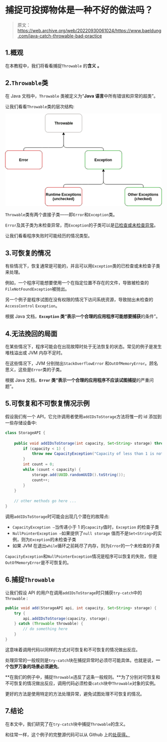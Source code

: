 # 捕捉可投掷物体是一种不好的做法吗？

> 原文：<https://web.archive.org/web/20220930061024/https://www.baeldung.com/java-catch-throwable-bad-practice>

## 1.概观

在本教程中，我们将看看捕捉`Throwable` 的**含义** **。**

## 2.`Throwable`类

在 Java 文档中，`Throwable` 类被定义为“**Java 语言**中所有错误和异常的超类”。

让我们看看`Throwable`类的层次结构:

[![](img/6f1adaf3c28e29a860313736ad7dfab9.png)](/web/20220720104416/https://www.baeldung.com/wp-content/uploads/2019/11/Throwable-3.png)

`Throwable`类有两个直接子类——即`Error`和`Exception`类。

`Error`及其子类为未检查异常，而`Exception`的子类可以是[已检查或未检查异常](/web/20220720104416/https://www.baeldung.com/java-exceptions)。

让我们看看程序失败时可能经历的情况类型。

## 3.可恢复的情况

有些情况下，恢复通常是可能的，并且可以用`Exception`类的已检查或未检查子类来处理。

例如，一个程序可能想要使用一个在指定位置不存在的文件，导致被检查的`FileNotFoundException`被抛出。

另一个例子是程序试图在没有权限的情况下访问系统资源，导致抛出未检查的`AccessControl` `Exception`。

根据 Java 文档，**`Exception` 类“表示一个合理的应用程序可能想要捕获**的条件”。

## 4.无法挽回的局面

在某些情况下，程序可能会在出现故障时处于无法恢复的状态。常见的例子是发生堆栈溢出或 JVM 内存不足时。

在这些情况下，JVM 分别抛出`StackOverflowError` 和`OutOfMemoryError`。顾名思义，这些是`Error`类的子类。

根据 Java 文档，**`Error` 类“表示一个合理的应用程序不应该试图捕捉**的严重问题”。

## 5.可恢复和不可恢复情况示例

假设我们有一个 API，它允许调用者使用`addIDsToStorage`方法将惟一的 id 添加到一些存储设备中:

```java
class StorageAPI {

    public void addIDsToStorage(int capacity, Set<String> storage) throws CapacityException {
        if (capacity < 1) {
            throw new CapacityException("Capacity of less than 1 is not allowed");
        }
        int count = 0;
        while (count < capacity) {
            storage.add(UUID.randomUUID().toString());
            count++;
        }
    }

    // other methods go here ...
}
```

调用`addIDsToStorage`时可能会出现几个潜在的故障点:

*   `CapacityException –`当传递小于 1 的`capacity`值时，`Exception` 的检查子类
*   `NullPointerException –`如果提供了`null storage` 值而不是`Set<String>`的实例，则为`Exception`的未检查子类
*   如果 JVM 在退出`while`循环之前耗尽了内存，则为`Error`的一个未检查的子类

`CapacityException`和`NullPointerException`情况是程序可以恢复的失败，但是`OutOfMemoryError`是不可恢复的。

## 6.捕捉`Throwable`

让我们假设 API 的用户在调用`addIDsToStorage`时只捕获`try-catch`中的`Throwable` :

```java
public void add(StorageAPI api, int capacity, Set<String> storage) {
    try {
        api.addIDsToStorage(capacity, storage);
    } catch (Throwable throwable) {
        // do something here
    }
}
```

这意味着调用代码以同样的方式对可恢复和不可恢复的情况做出反应。

处理异常的一般规则是`try-catch`块在捕捉异常时必须尽可能具体。也就是说，**一个包罗万象的场景必须避免**。

**在我们的例子中，捕捉`Throwable`违反了这条一般规则。**为了分别对可恢复和不可恢复的情况做出反应，调用代码必须检查`catch`块中`Throwable`对象的实例。

更好的方法是使用特定的方法处理异常，避免试图处理不可恢复的情况。

## 7.结论

在本文中，我们研究了在`try-catch`块中捕捉`Throwable`的含义。

和往常一样，这个例子的完整源代码可以从 Github 上的[处获得。](https://web.archive.org/web/20220720104416/https://github.com/eugenp/tutorials/tree/master/core-java-modules/core-java-exceptions-2)